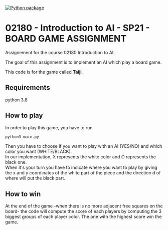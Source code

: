 [![Python package](https://github.com/unitrium/02180-Introduction-to-AI-SP21-BOARD-GAME-ASSIGNMENT/actions/workflows/python-test.yml/badge.svg)](https://github.com/unitrium/02180-Introduction-to-AI-SP21-BOARD-GAME-ASSIGNMENT/actions/workflows/python-test.yml)
# 02180 - Introduction to AI - SP21 - BOARD GAME ASSIGNMENT

Assignement for the course 02180 Introduction to AI.   

The goal of this assignment is to implement an AI which play a board game.  

This code is for the game called __Taiji__.

## Requirements

python 3.8

## How to play

In order to play this game, you have to run 
```python
python3 main.py
```

Then you have to choose if you want to play with an AI (YES/NO) and which color you want (WHITE/BLACK).  
In our implementation, X represents the white color and O represents the black one.  
When it's your turn you have to indicate where you want to play by giving the x and y coordinates of the white part of the piece and the direction d of where will put the black part.  

## How to win

At the end of the game -when there is no more adjacent free squares on the board- the code will compute the score of each players by computing the 3 biggest groups of each player color. The one with the highest score win the game.
